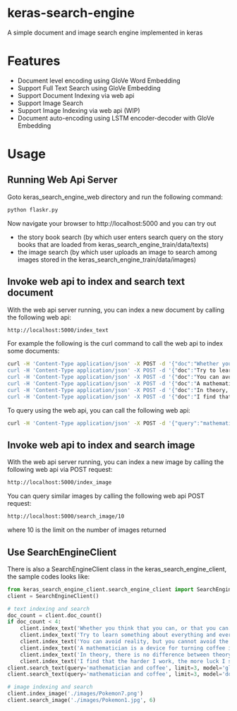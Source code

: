 # keras-search-engine

A simple document and image search engine implemented in keras

# Features

* Document level encoding using GloVe Word Embedding
* Support Full Text Search using GloVe Embedding
* Support Document Indexing via web api
* Support Image Search
* Support Image Indexing via web api (WIP)
* Document auto-encoding using LSTM encoder-decoder with GloVe Embedding

# Usage

## Running Web Api Server

Goto keras_search_engine_web directory and run the following command:

```bash
python flaskr.py
```

Now navigate your browser to http://localhost:5000 and you can try out
 
* the story book search (by which user enters search query on the story books that are loaded from keras_search_engine_train/data/texts)
* the image search (by which user uploads an image to search among images stored in the keras_search_engine_train/data/images)

## Invoke web api to index and search text document

With the web api server running, you can index a new document by calling the following web api:

```html
http://localhost:5000/index_text
```

For example the following is the curl command to call the web api to index some documents:

```bash
curl -H 'Content-Type application/json' -X POST -d '{"doc":"Whether you think that you can, or that you can't, you are usually right."}' http://localhost:5000/index_text
curl -H 'Content-Type application/json' -X POST -d '{"doc":"Try to learn something about everything and everything about something."}' http://localhost:5000/index_text
curl -H 'Content-Type application/json' -X POST -d '{"doc":"You can avoid reality, but you cannot avoid the consequences of avoiding reality."}' http://localhost:5000/index_text
curl -H 'Content-Type application/json' -X POST -d '{"doc":"A mathematician is a device for turning coffee into theorems."}' http://localhost:5000/index_text
curl -H 'Content-Type application/json' -X POST -d '{"doc":"In theory, there is no difference between theory and practice. But in practice, there is."}' http://localhost:5000/index_text
curl -H 'Content-Type application/json' -X POST -d '{"doc":"I find that the harder I work, the more luck I seem to have."}' http://localhost:5000/index_text
```

To query using the web api, you can call the following web api:

```bash
curl -H 'Content-Type application/json' -X POST -d '{"query":"mathematician and coffee", "limit": 3, "model": "glove"}' http://localhost:5000/search_text
```

## Invoke web api to index and search image 

With the web api server running, you can index a new image by calling the following web api via POST request:

```html
http://localhost:5000/index_image
```

You can query similar images by calling the following web api POST request:

```html
http://localhost:5000/search_image/10
```

where 10 is the limit on the number of images returned



## Use SearchEngineClient

There is also a SearchEngineClient class in the keras_search_engine_client, the sample codes looks like:

```python
from keras_search_engine_client.search_engine_client import SearchEngineClient
client = SearchEngineClient()

# text indexing and search
doc_count = client.doc_count()
if doc_count < 4:
    client.index_text('Whether you think that you can, or that you can.')
    client.index_text('Try to learn something about everything and everything about something.')
    client.index_text('You can avoid reality, but you cannot avoid the consequences of avoiding reality.')
    client.index_text('A mathematician is a device for turning coffee into theorems.')
    client.index_text('In theory, there is no difference between theory and practice. But in practice, there is.')
    client.index_text('I find that the harder I work, the more luck I seem to have.')
client.search_text(query='mathematician and coffee', limit=3, model='glove')
client.search_text(query='mathematician and coffee', limit=3, model='doc-encoder')

# image indexing and search
client.index_image('./images/Pokemon7.png')
client.search_image('./images/Pokemon1.jpg', 6)
```

